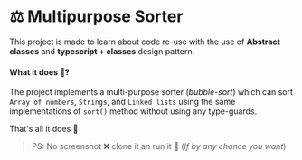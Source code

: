 # ⚖ Multipurpose Sorter

This project is made to learn about code re-use with the use of **Abstract classes** and **typescript + classes** design pattern.

#### What it does 🤔?

The project implements a multi-purpose sorter (_bubble-sort_) which can sort `Array of numbers`, `Strings`, and `Linked lists` using the same implementations of `sort()` method without using any type-guards.

That's all it does 🙂

> PS: No screenshot ❌ clone it an run it 🙂 (_If by any chance you want_)
